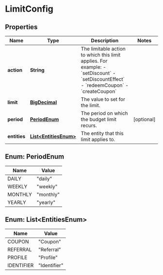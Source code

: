 

# LimitConfig

## Properties

Name | Type | Description | Notes
------------ | ------------- | ------------- | -------------
**action** | **String** | The limitable action to which this limit applies. For example: - &#x60;setDiscount&#x60; - &#x60;setDiscountEffect&#x60; - &#x60;redeemCoupon&#x60; - &#x60;createCoupon&#x60;  | 
**limit** | [**BigDecimal**](BigDecimal.md) | The value to set for the limit. | 
**period** | [**PeriodEnum**](#PeriodEnum) | The period on which the budget limit recurs. |  [optional]
**entities** | [**List&lt;EntitiesEnum&gt;**](#List&lt;EntitiesEnum&gt;) | The entity that this limit applies to. | 



## Enum: PeriodEnum

Name | Value
---- | -----
DAILY | &quot;daily&quot;
WEEKLY | &quot;weekly&quot;
MONTHLY | &quot;monthly&quot;
YEARLY | &quot;yearly&quot;



## Enum: List&lt;EntitiesEnum&gt;

Name | Value
---- | -----
COUPON | &quot;Coupon&quot;
REFERRAL | &quot;Referral&quot;
PROFILE | &quot;Profile&quot;
IDENTIFIER | &quot;Identifier&quot;



